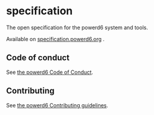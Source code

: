 # specification

The open specification for the powerd6 system and tools.

Available on [specification.powerd6.org](https://specification.powerd6.org/) .

## Code of conduct

See [the powerd6 Code of Conduct](https://github.com/powerd6/.github/blob/main/CODE_OF_CONDUCT.md).

## Contributing

See [the powerd6 Contributing guidelines](https://github.com/powerd6/.github/blob/main/CONTRIBUTING.md).
